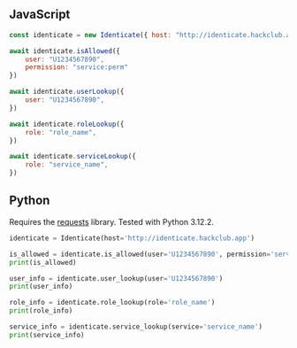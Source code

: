 ## JavaScript

```js
const identicate = new Identicate({ host: "http://identicate.hackclub.app" });

await identicate.isAllowed({
    user: "U1234567890",
    permission: "service:perm"
})

await identicate.userLookup({
    user: "U1234567890",
})

await identicate.roleLookup({
    role: "role_name",
})

await identicate.serviceLookup({
    role: "service_name",
})
```

## Python

Requires the [requests](https://pypi.org/project/requests/) library. Tested with Python 3.12.2.

```python
identicate = Identicate(host='http://identicate.hackclub.app')

is_allowed = identicate.is_allowed(user='U1234567890', permission='service:perm')
print(is_allowed)

user_info = identicate.user_lookup(user='U1234567890')
print(user_info)

role_info = identicate.role_lookup(role='role_name')
print(role_info)

service_info = identicate.service_lookup(service='service_name')
print(service_info)
```


